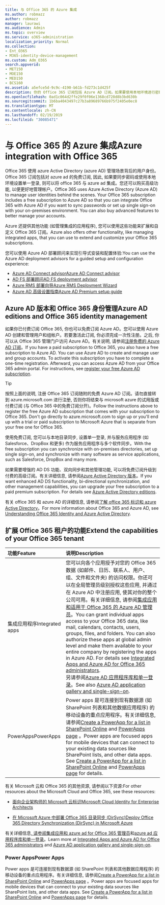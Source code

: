```yaml
---
title: 与 Office 365 的 Azure 集成
ms.author: robmazz
author: robmazz
manager: laurawi
ms.audience: Admin
ms.topic: overview
ms.service: o365-administration
localization_priority: Normal
ms.collection:
- Ent_O365
- M365-identity-device-management
ms.custom: Adm_O365
search.appverid:
- MET150
- MOE150
- MED150
- BCS160
ms.assetid: a5efce5d-9c9c-4190-b61b-fd273c1d425f
description: 你的 Office 365 订阅包括 Azure AD 订阅。如果要使用本地环境进行密码同步或单一登录, 请将 Office 365 与 Azure AD 集成。
ms.openlocfilehash: 0ad1c064d2ffe29f0f06e1368cd728d8b3bd630b
ms.sourcegitcommit: 1b6ba4043497c27b3a89689766b975f2405e0ec8
ms.translationtype: MT
ms.contentlocale: zh-CN
ms.lasthandoff: 02/19/2019
ms.locfileid: "30085471"
---
```

# <a name="azure-integration-with-office-365"></a><span data-ttu-id="4fb97-104">与 Office 365 的 Azure 集成</span><span class="sxs-lookup"><span data-stu-id="4fb97-104">Azure integration with Office 365</span></span>

<span data-ttu-id="4fb97-p102">Office 365 使用 azure Active Directory (azure AD) 管理场景背后的用户身份。Office 365 订阅包括对 azure ad 的免费订阅, 因此, 如果要同步密码或使用本地环境设置单一登录, 则可以将 office 365 与 azure ad 集成。您还可以购买高级功能, 以便更好地管理帐户。</span><span class="sxs-lookup"><span data-stu-id="4fb97-p102">Office 365 uses Azure Active Directory (Azure AD) to manage user identities behind the scenes. Your Office 365 subscription includes a free subscription to Azure AD so that you can integrate Office 365 with Azure AD if you want to sync passwords or set up single sign-on with your on-premises environment. You can also buy advanced features to better manage your accounts.</span></span>
  
<span data-ttu-id="4fb97-108">Azure 还提供其他功能 (如管理集成的应用程序), 您可以使用这些功能来扩展和自定义 Office 365 订阅。</span><span class="sxs-lookup"><span data-stu-id="4fb97-108">Azure also offers other functionality, like managing integrated apps, that you can use to extend and customize your Office 365 subscriptions.</span></span>
  
<span data-ttu-id="4fb97-109">您可以使用 Azure AD 部署顾问来实现引导式安装和配置体验:</span><span class="sxs-lookup"><span data-stu-id="4fb97-109">You can use the Azure AD deployment advisors for a guided setup and configuration experience:</span></span>
 - [<span data-ttu-id="4fb97-110">Azure AD Connect advisor</span><span class="sxs-lookup"><span data-stu-id="4fb97-110">Azure AD Connect advisor</span></span>](https://aka.ms/aadconnectpwsync)
 - [<span data-ttu-id="4fb97-111">AD FS 部署顾问</span><span class="sxs-lookup"><span data-stu-id="4fb97-111">AD FS deployment advisor</span></span>](https://aka.ms/adfsguidance)
 - [<span data-ttu-id="4fb97-112">Azure RMS 部署向导</span><span class="sxs-lookup"><span data-stu-id="4fb97-112">Azure RMS Deployment Wizard</span></span>](https://aka.ms/azuremsguidance)
 - [<span data-ttu-id="4fb97-113">Azure AD 高级设置指南</span><span class="sxs-lookup"><span data-stu-id="4fb97-113">Azure AD Premium setup guide</span></span>](https://aka.ms/aadpguidance)
  
## <a name="azure-ad-editions-and-office-365-identity-management"></a><span data-ttu-id="4fb97-114">Azure AD 版本和 Office 365 身份管理</span><span class="sxs-lookup"><span data-stu-id="4fb97-114">Azure AD editions and Office 365 identity management</span></span>

<span data-ttu-id="4fb97-p103">如果你已付费订阅 Office 365, 你也可以免费订阅 Azure AD。您可以使用 Azure AD 创建和管理用户和组帐户。若要激活此订阅, 你必须完成一次性注册。之后, 你可以从 Office 365 管理门户访问 Azure AD。有关说明, 请参阅[注册免费的 Azure AD 订阅](https://go.microsoft.com/fwlink/p/?LinkId=617127)。</span><span class="sxs-lookup"><span data-stu-id="4fb97-p103">If you have a paid subscription to Office 365, you also have a free subscription to Azure AD. You can use Azure AD to create and manage user and group accounts. To activate this subscription you have to complete a one-time registration. Afterward, you can access Azure AD from your Office 365 admin portal. For instructions, see [register your free Azure AD subscription](https://go.microsoft.com/fwlink/p/?LinkId=617127).</span></span> 
  
> [!TIP]
> <span data-ttu-id="4fb97-p104">按照上面的说明, 注册 Office 365 订阅随附的免费 Azure AD 订阅。请勿直接转到 azure.microsoft.com 进行注册, 否则你将结束与 microsoft azure 的试用版或付费订阅 (与 Office 365 中的免费订阅分开)。</span><span class="sxs-lookup"><span data-stu-id="4fb97-p104">Follow the instructions above to register the free Azure AD subscription that comes with your subscription to Office 365. Don't go directly to azure.microsoft.com to sign up or you'll end up with a trial or paid subscription to Microsoft Azure that is separate from your free one for Office 365.</span></span> 
  
<span data-ttu-id="4fb97-122">使用免费订阅, 您可以与本地目录同步, 设置单一登录, 并与服务应用程序 (如 Salesforce、DropBox 和更多) 作为服务应用程序与多个软件同步。</span><span class="sxs-lookup"><span data-stu-id="4fb97-122">With the free subscription you can synchronize with on-premises directories, set up single sign-on, and synchronize with many software as service applications, such as Salesforce, DropBox and many more.</span></span>
  
<span data-ttu-id="4fb97-p105">如果需要增强的 AD DS 功能、双向同步和其他管理功能, 可以将免费订阅升级到付费的高级订阅。有关详细信息, 请参阅[Azure Active Directory 版本](https://docs.microsoft.com/azure/active-directory/fundamentals/active-directory-whatis)。</span><span class="sxs-lookup"><span data-stu-id="4fb97-p105">If you want enhanced AD DS functionality, bi-directional synchronization, and other management capabilities, you can upgrade your free subscription to a paid premium subscription. For details see [Azure Active Directory editions](https://docs.microsoft.com/azure/active-directory/fundamentals/active-directory-whatis).</span></span>
  
<span data-ttu-id="4fb97-125">有关 office 365 和 azure AD 的详细信息, 请参阅[了解 office 365 标识和 azure Active Directory](https://support.office.com/article/06a189e7-5ec6-4af2-94bf-a22ea225a7a9)。</span><span class="sxs-lookup"><span data-stu-id="4fb97-125">For more information about Office 365 and Azure AD, see [Understanding Office 365 Identity and Azure Active Directory](https://support.office.com/article/06a189e7-5ec6-4af2-94bf-a22ea225a7a9).</span></span>
  
## <a name="extend-the-capabilities-of-your-office-365-tenant"></a><span data-ttu-id="4fb97-126">扩展 Office 365 租户的功能</span><span class="sxs-lookup"><span data-stu-id="4fb97-126">Extend the capabilities of your Office 365 tenant</span></span>

|<span data-ttu-id="4fb97-127">**功能**</span><span class="sxs-lookup"><span data-stu-id="4fb97-127">**Feature**</span></span>|<span data-ttu-id="4fb97-128">**说明**</span><span class="sxs-lookup"><span data-stu-id="4fb97-128">**Description**</span></span>|
|:-----|:-----|
|<span data-ttu-id="4fb97-129">集成应用程序</span><span class="sxs-lookup"><span data-stu-id="4fb97-129">Integrated apps</span></span>  <br/> |<span data-ttu-id="4fb97-p106">您可以向各个应用授予对您的 Office 365 数据 (如邮件、日历、联系人、用户、组、文件和文件夹) 的访问权限。你还可以在全局管理员级别授权这些应用, 并通过在 Azure AD 中注册应用, 使其对你的整个公司可用。有关详细信息, 请参阅[集成应用和适用于 Office 365 的 Azure AD 管理员](https://support.office.com/article/cb2250e3-451e-416f-bf4e-363549652c2a)。</span><span class="sxs-lookup"><span data-stu-id="4fb97-p106">You can grant individual apps access to your Office 365 data, like mail, calendars, contacts, users, groups, files, and folders. You can also authorize these apps at global admin level and make them available to your entire company by registering the apps in Azure AD. For details see [Integrated Apps and Azure AD for Office 365 administrators](https://support.office.com/article/cb2250e3-451e-416f-bf4e-363549652c2a).  </span></span><br/> <span data-ttu-id="4fb97-133">另请参阅[Azure AD 应用程序库和单一登录](https://go.microsoft.com/fwlink/p/?LinkId=698604)。</span><span class="sxs-lookup"><span data-stu-id="4fb97-133">See also [Azure AD application gallery and single-sign-on](https://go.microsoft.com/fwlink/p/?LinkId=698604).</span></span>  <br/> |
|<span data-ttu-id="4fb97-134">PowerApps</span><span class="sxs-lookup"><span data-stu-id="4fb97-134">PowerApps</span></span>  <br/> | <span data-ttu-id="4fb97-p107">Power apps 是可连接到现有数据源 (如 SharePoint 列表和其他数据应用程序) 的移动设备的重点应用程序。有关详细信息, 请参阅[Create a PowerApp for a list in SharePoint Online](https://support.office.com/article/9338b2d2-67ac-4b81-8e67-97da27e5e9ab) and [PowerApps page](https://powerapps.microsoft.com/) 。</span><span class="sxs-lookup"><span data-stu-id="4fb97-p107">Power apps are focused apps for mobile devices that can connect to your existing data sources like SharePoint lists, and other data apps. See [Create a PowerApp for a list in SharePoint Online](https://support.office.com/article/9338b2d2-67ac-4b81-8e67-97da27e5e9ab) and [PowerApps page](https://powerapps.microsoft.com/) for details.  </span></span><br/> |
   
<span data-ttu-id="4fb97-137">有关 Microsoft 云和 Office 365 的其他资源, 请参阅以下资源:</span><span class="sxs-lookup"><span data-stu-id="4fb97-137">For other resources about the Microsoft Cloud and Office 365, see these resources:</span></span>
  
- [<span data-ttu-id="4fb97-138">面向企业架构师的 Microsoft 云标识</span><span class="sxs-lookup"><span data-stu-id="4fb97-138">Microsoft Cloud Identity for Enterprise Architects</span></span>](https://go.microsoft.com/fwlink/p/?LinkId=524586)
    
- [<span data-ttu-id="4fb97-139">在 Microsoft Azure 中部署 Office 365 目录同步 (DirSync)</span><span class="sxs-lookup"><span data-stu-id="4fb97-139">Deploy Office 365 Directory Synchronization (DirSync) in Microsoft Azure</span></span>](https://go.microsoft.com/fwlink/p/?LinkId=517887)
    

<span data-ttu-id="4fb97-140">有关详细信息[, 请参阅集成应用和 azure ad for Office 365 管理员](integrated-apps-and-azure-ads.md)和[azure ad 应用程序库和单一登录](https://docs.microsoft.com/azure/active-directory/manage-apps/what-is-single-sign-on)。</span><span class="sxs-lookup"><span data-stu-id="4fb97-140">Learn more at [Integrated Apps and Azure AD for Office 365 administrators](integrated-apps-and-azure-ads.md) and [Azure AD application gallery and single-sign-on](https://docs.microsoft.com/azure/active-directory/manage-apps/what-is-single-sign-on).</span></span>

### <a name="power-apps"></a><span data-ttu-id="4fb97-141">Power Apps</span><span class="sxs-lookup"><span data-stu-id="4fb97-141">Power Apps</span></span>
<span data-ttu-id="4fb97-p108">Power apps 是可连接到现有数据源 (如 SharePoint 列表和其他数据应用程序) 的移动设备的重点应用程序。有关详细信息, 请参阅[Create a PowerApp for a list in SharePoint Online](https://support.office.com/article/9338b2d2-67ac-4b81-8e67-97da27e5e9ab) and [PowerApps page](https://powerapps.microsoft.com/) 。</span><span class="sxs-lookup"><span data-stu-id="4fb97-p108">Power apps are focused apps for mobile devices that can connect to your existing data sources like SharePoint lists, and other data apps. See [Create a PowerApp for a list in SharePoint Online](https://support.office.com/article/9338b2d2-67ac-4b81-8e67-97da27e5e9ab) and [PowerApps page](https://powerapps.microsoft.com/) for details.</span></span>